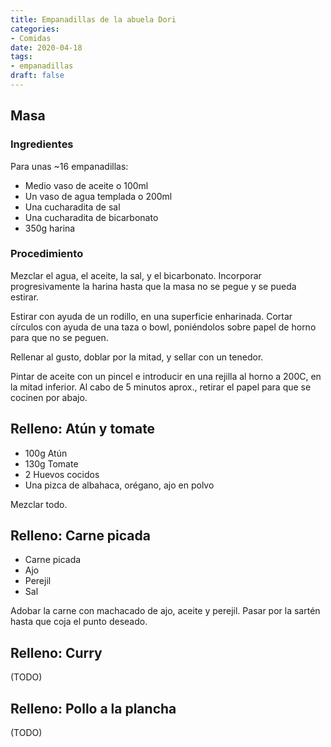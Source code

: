 ```yaml
---
title: Empanadillas de la abuela Dori
categories:
- Comidas
date: 2020-04-18
tags:
- empanadillas
draft: false
---
```


## Masa

### Ingredientes 

Para unas ~16 empanadillas:
* Medio vaso de aceite o 100ml
* Un vaso de agua templada o 200ml
* Una cucharadita de sal
* Una cucharadita de bicarbonato
* 350g harina

### Procedimiento

Mezclar el agua, el aceite, la sal, y el bicarbonato. Incorporar progresivamente la harina hasta que la masa no se pegue y se pueda estirar.

Estirar con ayuda de un rodillo, en una superficie enharinada. Cortar círculos con ayuda de una taza o bowl, poniéndolos sobre papel de horno para que no se peguen.

Rellenar al gusto, doblar por la mitad, y sellar con un tenedor.

Pintar de aceite con un pincel e introducir en una rejilla al horno a 200C, en la mitad inferior. Al cabo de 5 minutos aprox., retirar el papel para que se cocinen por abajo.


## Relleno: Atún y tomate

* 100g Atún
* 130g Tomate
* 2 Huevos cocidos
* Una pizca de albahaca, orégano, ajo en polvo

Mezclar todo.


## Relleno: Carne picada

* Carne picada
* Ajo
* Perejil
* Sal

Adobar la carne con machacado de ajo, aceite y perejil. Pasar por la sartén hasta que coja el punto deseado.


## Relleno: Curry

(TODO)

## Relleno: Pollo a la plancha

(TODO)